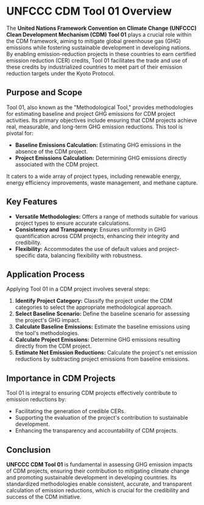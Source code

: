 # UNFCCC CDM Tool 01 Overview

The **United Nations Framework Convention on Climate Change (UNFCCC) Clean Development Mechanism (CDM) Tool 01** plays a crucial role within the CDM framework, aiming to mitigate global greenhouse gas (GHG) emissions while fostering sustainable development in developing nations. By enabling emission-reduction projects in these countries to earn certified emission reduction (CER) credits, Tool 01 facilitates the trade and use of these credits by industrialized countries to meet part of their emission reduction targets under the Kyoto Protocol.

## Purpose and Scope

Tool 01, also known as the "Methodological Tool," provides methodologies for estimating baseline and project GHG emissions for CDM project activities. Its primary objectives include ensuring that CDM projects achieve real, measurable, and long-term GHG emission reductions. This tool is pivotal for:

- **Baseline Emissions Calculation:** Estimating GHG emissions in the absence of the CDM project.
- **Project Emissions Calculation:** Determining GHG emissions directly associated with the CDM project.

It caters to a wide array of project types, including renewable energy, energy efficiency improvements, waste management, and methane capture.

## Key Features

- **Versatile Methodologies:** Offers a range of methods suitable for various project types to ensure accurate calculations.
- **Consistency and Transparency:** Ensures uniformity in GHG quantification across CDM projects, enhancing their integrity and credibility.
- **Flexibility:** Accommodates the use of default values and project-specific data, balancing flexibility with robustness.

## Application Process

Applying Tool 01 in a CDM project involves several steps:

1. **Identify Project Category:** Classify the project under the CDM categories to select the appropriate methodological approach.
2. **Select Baseline Scenario:** Define the baseline scenario for assessing the project's GHG impact.
3. **Calculate Baseline Emissions:** Estimate the baseline emissions using the tool's methodologies.
4. **Calculate Project Emissions:** Determine GHG emissions resulting directly from the CDM project.
5. **Estimate Net Emission Reductions:** Calculate the project's net emission reductions by subtracting project emissions from baseline emissions.

## Importance in CDM Projects

Tool 01 is integral to ensuring CDM projects effectively contribute to emission reductions by:

- Facilitating the generation of credible CERs.
- Supporting the evaluation of the project's contribution to sustainable development.
- Enhancing the transparency and accountability of CDM projects.

## Conclusion

**UNFCCC CDM Tool 01** is fundamental in assessing GHG emission impacts of CDM projects, ensuring their contribution to mitigating climate change and promoting sustainable development in developing countries. Its standardized methodologies enable consistent, accurate, and transparent calculation of emission reductions, which is crucial for the credibility and success of the CDM initiative.
